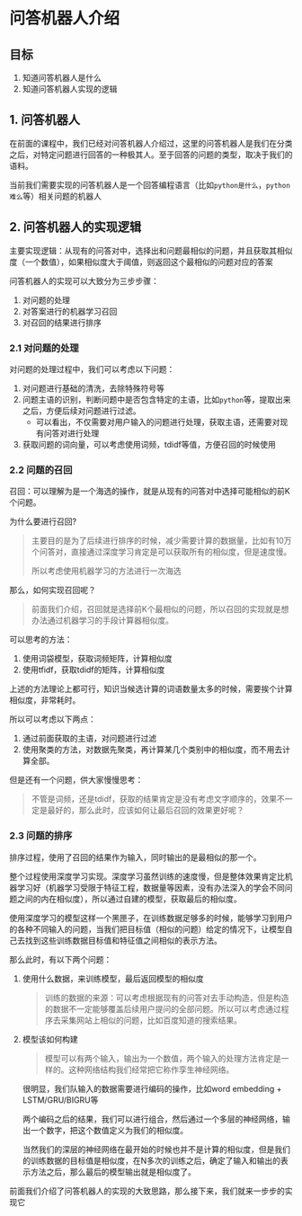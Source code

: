 # 问答机器人介绍

## 目标

1. 知道问答机器人是什么
2. 知道问答机器人实现的逻辑



## 1. 问答机器人

在前面的课程中，我们已经对问答机器人介绍过，这里的问答机器人是我们在分类之后，对特定问题进行回答的一种极其人。至于回答的问题的类型，取决于我们的语料。

当前我们需要实现的问答机器人是一个回答编程语言（比如`python是什么`，`python难么`等）相关问题的机器人



## 2. 问答机器人的实现逻辑

主要实现逻辑：从现有的问答对中，选择出和问题最相似的问题，并且获取其相似度（一个数值），如果相似度大于阈值，则返回这个最相似的问题对应的答案

问答机器人的实现可以大致分为三步步骤：

1. 对问题的处理
2. 对答案进行的机器学习召回
3. 对召回的结果进行排序

### 2.1 对问题的处理

对问题的处理过程中，我们可以考虑以下问题：

1. 对问题进行基础的清洗，去除特殊符号等
2. 问题主语的识别，判断问题中是否包含特定的主语，比如`python`等，提取出来之后，方便后续对问题进行过滤。
   - 可以看出，不仅需要对用户输入的问题进行处理，获取主语，还需要对现有问答对进行处理
3. 获取问题的词向量，可以考虑使用词频，tdidf等值，方便召回的时候使用

### 2.2 问题的召回

召回：可以理解为是一个海选的操作，就是从现有的问答对中选择可能相似的前K个问题。

为什么要进行召回?

> 主要目的是为了后续进行排序的时候，减少需要计算的数据量，比如有10万个问答对，直接通过深度学习肯定是可以获取所有的相似度，但是速度慢。
>
> 所以考虑使用机器学习的方法进行一次海选

那么，如何实现召回呢？

> 前面我们介绍，召回就是选择前K个最相似的问题，所以召回的实现就是想办法通过机器学习的手段计算器相似度。

可以思考的方法：

1. 使用词袋模型，获取词频矩阵，计算相似度
2. 使用tfidf，获取tdidf的矩阵，计算相似度

上述的方法理论上都可行，知识当候选计算的词语数量太多的时候，需要挨个计算相似度，非常耗时。

所以可以考虑以下两点：

1. 通过前面获取的主语，对问题进行过滤
2. 使用聚类的方法，对数据先聚类，再计算某几个类别中的相似度，而不用去计算全部。

但是还有一个问题，供大家慢慢思考：

> 不管是词频，还是tdidf，获取的结果肯定是没有考虑文字顺序的，效果不一定是最好的，那么此时，应该如何让最后召回的效果更好呢？
>

### 2.3 问题的排序

排序过程，使用了召回的结果作为输入，同时输出的是最相似的那一个。

整个过程使用深度学习实现。深度学习虽然训练的速度慢，但是整体效果肯定比机器学习好（机器学习受限于特征工程，数据量等因素，没有办法深入的学会不同问题之间的内在相似度），所以通过自建的模型，获取最后的相似度。

使用深度学习的模型这样一个黑匣子，在训练数据足够多的时候，能够学习到用户的各种不同输入的问题，当我们把目标值（相似的问题）给定的情况下，让模型自己去找到这些训练数据目标值和特征值之间相似的表示方法。

那么此时，有以下两个问题：

1. 使用什么数据，来训练模型，最后返回模型的相似度

   >训练的数据的来源：可以考虑根据现有的问答对去手动构造，但是构造的数据不一定能够覆盖后续用户提问的全部问题。所以可以考虑通过程序去采集网站上相似的问题，比如百度知道的搜索结果。

2. 模型该如何构建

   >模型可以有两个输入，输出为一个数值，两个输入的处理方法肯定是一样的。这种网络结构我们经常把它称作孪生神经网络。

   很明显，我们队输入的数据需要进行编码的操作，比如word embedding + LSTM/GRU/BIGRU等

   两个编码之后的结果，我们可以进行组合，然后通过一个多层的神经网络，输出一个数字，把这个数值定义为我们的相似度。

   当然我们的深层的神经网络在最开始的时候也并不是计算的相似度，但是我们的训练数据的目标值是相似度，在N多次的训练之后，确定了输入和输出的表示方法之后，那么最后的模型输出就是相似度了。



前面我们介绍了问答机器人的实现的大致思路，那么接下来，我们就来一步步的实现它

